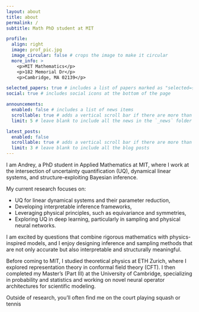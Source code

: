```yaml
---
layout: about
title: about
permalink: /
subtitle: Math PhD student at MIT

profile:
  align: right
  image: prof_pic.jpg
  image_circular: false # crops the image to make it circular
  more_info: >
    <p>MIT Mathematics</p>
    <p>182 Memorial Dr</p>
    <p>Cambridge, MA 02139</p>

selected_papers: true # includes a list of papers marked as "selected={true}"
social: true # includes social icons at the bottom of the page

announcements:
  enabled: false # includes a list of news items
  scrollable: true # adds a vertical scroll bar if there are more than 3 news items
  limit: 5 # leave blank to include all the news in the `_news` folder

latest_posts:
  enabled: false
  scrollable: true # adds a vertical scroll bar if there are more than 3 new posts items
  limit: 3 # leave blank to include all the blog posts
---
```


I am Andrey, a PhD student in Applied Mathematics at MIT, where I work at the intersection of uncertainty quantification (UQ), dynamical linear systems, and structure-exploiting Bayesian inference.

My current research focuses on:
* UQ for linear dynamical systems and their parameter reduction,
* Developing interpretable inference frameworks,
* Leveraging physical principles, such as equivariance and symmetries,
* Exploring UQ in deep learning, particularly in sampling and physical neural networks.

I am excited by questions that combine rigorous mathematics with physics-inspired models, and I enjoy designing inference and sampling methods that are not only accurate but also interpretable and structurally meaningful.

Before coming to MIT, I studied theoretical physics at ETH Zurich, where I explored representation theory in conformal field theory (CFT). I then completed my Master’s (Part III) at the University of Cambridge, specializing in probability and statistics and working on novel neural operator architectures for scientific modeling.

Outside of research, you’ll often find me on the court playing squash or tennis
